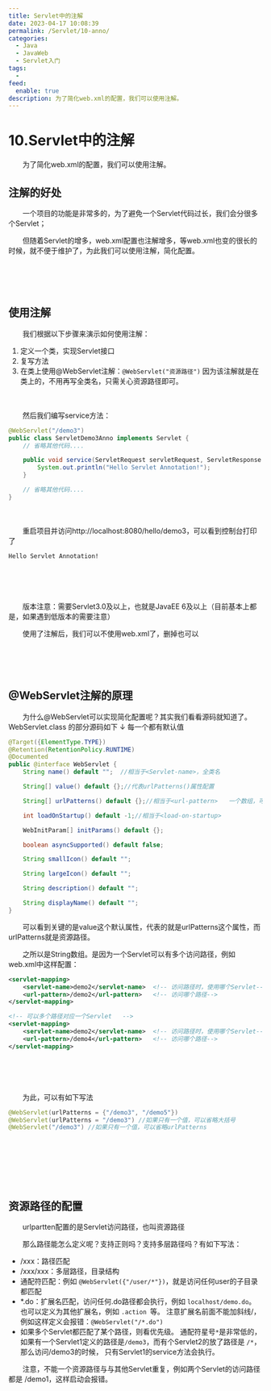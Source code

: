 ```yaml
---
title: Servlet中的注解
date: 2023-04-17 10:08:39
permalink: /Servlet/10-anno/
categories:
  - Java
  - JavaWeb
  - Servlet入门
tags:
  - 
feed:
  enable: true
description: 为了简化web.xml的配置，我们可以使用注解。
---
```

# 10.Servlet中的注解

　　为了简化web.xml的配置，我们可以使用注解。

<!-- more -->

## 注解的好处

　　一个项目的功能是非常多的，为了避免一个Servlet代码过长，我们会分很多个Servlet；

　　但随着Servlet的增多，web.xml配置也注解增多，等web.xml也变的很长的时候，就不便于维护了，为此我们可以使用注解，简化配置。

　　‍

　　‍

## 使用注解

　　我们根据以下步骤来演示如何使用注解：

1. 定义一个类，实现Servlet接口
2. 复写方法
3. 在类上使用@WebServlet注解：`@WebServlet("资源路径")`   因为该注解就是在类上的，不用再写全类名，只需关心资源路径即可。

　　‍

　　然后我们编写service方法：

```java
@WebServlet("/demo3")
public class ServletDemo3Anno implements Servlet {
    // 省略其他代码.... 

    public void service(ServletRequest servletRequest, ServletResponse servletResponse) throws ServletException, IOException {
        System.out.println("Hello Servlet Annotation!");
    }

    // 省略其他代码.... 
}
```

　　‍

　　重启项目并访问http://localhost:8080/hello/demo3，可以看到控制台打印了

```
Hello Servlet Annotation!
```

　　‍

　　‍

　　版本注意：需要Servlet3.0及以上，也就是JavaEE 6及以上（目前基本上都是，如果遇到低版本的需要注意）

　　使用了注解后，我们可以不使用web.xml了，删掉也可以

　　‍

　　‍

## @WebServlet注解的原理

　　为什么@WebServlet可以实现简化配置呢？其实我们看看源码就知道了。WebServlet.class 的部分源码如下 ↓  每一个都有默认值

```java
@Target({ElementType.TYPE})
@Retention(RetentionPolicy.RUNTIME)
@Documented
public @interface WebServlet {
    String name() default "";  //相当于<Servlet-name>，全类名

    String[] value() default {};//代表urlPatterns()属性配置

    String[] urlPatterns() default {};//相当于<url-pattern>   一个数组，可以有多个资源路径对应

    int loadOnStartup() default -1;//相当于<load-on-startup>

    WebInitParam[] initParams() default {};

    boolean asyncSupported() default false;

    String smallIcon() default "";

    String largeIcon() default "";

    String description() default "";

    String displayName() default "";
}
```

　　可以看到关键的是value这个默认属性，代表的就是urlPatterns这个属性，而urlPatterns就是资源路径。

　　之所以是String数组。是因为一个Servlet可以有多个访问路径，例如web.xml中这样配置：

```xml
<servlet-mapping>
    <servlet-name>demo2</servlet-name>  <!-- 访问路径时，使用哪个Servlet-->
    <url-pattern>/demo2</url-pattern>   <!-- 访问哪个路径-->
</servlet-mapping>

<!-- 可以多个路径对应一个Servlet   -->
<servlet-mapping>
    <servlet-name>demo2</servlet-name>  <!-- 访问路径时，使用哪个Servlet-->
    <url-pattern>/demo4</url-pattern>   <!-- 访问哪个路径-->
</servlet-mapping>
```

　　‍

　　‍

　　为此，可以有如下写法

```java
@WebServlet(urlPatterns = {"/demo3", "/demo5"})
@WebServlet(urlPatterns = "/demo3") //如果只有一个值，可以省略大括号
@WebServlet("/demo3") //如果只有一个值，可以省略urlPatterns
```

　　‍

　　‍

　　‍

## 资源路径的配置

　　urlpartten配置的是Servlet访问路径，也叫资源路径

　　那么路径能怎么定义呢？支持正则吗？支持多层路径吗？有如下写法：

* /xxx：路径匹配
* /xxx/xxx：多层路径，目录结构
* 通配符匹配：例如 `@WebServlet({"/user/*"})`，就是访问任何user的子目录都匹配
* \*.do：扩展名匹配，访问任何.do路径都会执行，例如  `localhost/demo.do`。也可以定义为其他扩展名，例如 `.action `等。 注意扩展名前面不能加斜线/，例如这样定义会报错：`@WebServlet("/*.do") `
* 如果多个Servlet都匹配了某个路径，则看优先级。 通配符星号`*`是非常低的，如果有一个Servlet1定义的路径是`/demo3`，而有个Servlet2的放了路径是 `/*`，那么访问/demo3的时候， 只有Servlet1的service方法会执行。

　　注意，不能一个资源路径与与其他Servlet重复，例如两个Servlet的访问路径都是 /demo1，这样启动会报错。
